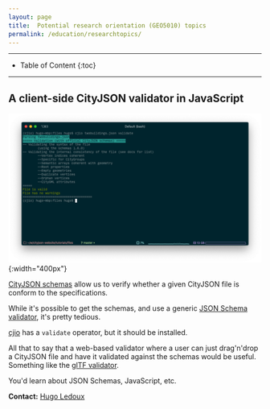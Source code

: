 ```yaml
---
layout: page
title:  Potential research orientation (GEO5010) topics
permalink: /education/researchtopics/
---
```


- - -

* Table of Content
{:toc}

- - -

## A client-side CityJSON validator in JavaScript

![](img/v-cjio.png){:width="400px"}

[CityJSON schemas](https://www.cityjson.org/schemas/) allow us to verify whether a given CityJSON file is conform to the specifications.

While it's possible to get the schemas, and use a generic [JSON Schema validator](https://json-schema.org/implementations.html#validators), it's pretty tedious.

[cjio](https://github.com/cityjson/cjio) has a `validate` operator, but it should be installed.

All that to say that a web-based validator where a user can just drag'n'drop a CityJSON file and have it validated against the schemas would be useful.
Something like the [glTF validator](https://github.khronos.org/glTF-Validator/).

You'd learn about JSON Schemas, JavaScript, etc.

**Contact:** [Hugo Ledoux](https://3d.bk.tudelft.nl/hledoux)

